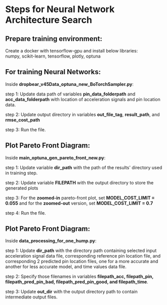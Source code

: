 # Steps for Neural Network Architecture Search  
## Prepare training environment:  
Create a docker with tensorflow-gpu and install below libraries:  
numpy, scikit-learn, tensorflow, plotly, optuna  
## For training Neural Networks:  
Inside **dropbear_v45Data_optuna_new_BoTorchSampler.py**:  
  
step 1: Update data path of variables **pin_data_folderpath** and **acc_data_folderpath** with location of acceleration signals and pin location data.  
  
step 2: Update output directory in variables **out_file_tag**, **result_path**, and **rmse_cost_path**  
  
step 3: Run the file.  


## Plot Pareto Front Diagram:  
Inside **main_optuna_gen_pareto_front_new.py**:  

step 1: Update variable **dir_path** with the path of the results' directory used in training step.  

step 2: Update variable **FILEPATH** with the output directory to store the generated plots  

step 3: For the **zoomed-in** pareto-front plot, set **MODEL_COST_LIMIT = 0.055** and for the **zoomed-out** version, set **MODEL_COST_LIMIT = 0.7**  

step 4: Run the file. 


## Plot Pareto Front Diagram:  
Inside **data_processing_for_one_hump.py**:  

step 1: Update **dir_path** with the directory path containing selected input acceleration signal data file, corresponding reference pin location file, and corresponding 2 predicted pin location files, one for a more accurate and another for less accurate model, and time values data file. 

step 2: Specify those filenames in variables **filepath_acc, filepath_pin, filepath_pred_pin_bad, filepath_pred_pin_good, and filepath_time**.  

step 3: Update **out_dir** with the output directory path to contain intermediate output files. 



